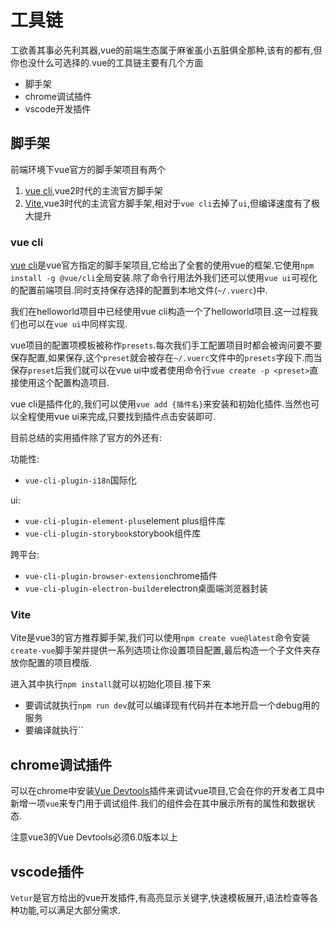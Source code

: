 # 工具链

工欲善其事必先利其器,vue的前端生态属于麻雀虽小五脏俱全那种,该有的都有,但你也没什么可选择的.vue的工具链主要有几个方面

+ 脚手架
+ chrome调试插件
+ vscode开发插件

## 脚手架

前端环境下vue官方的脚手架项目有两个

1. [vue cli](https://cli.vuejs.org/zh/guide),vue2时代的主流官方脚手架
2. [Vite](https://cn.vitejs.dev/),vue3时代的主流官方脚手架,相对于`vue cli`去掉了`ui`,但编译速度有了极大提升

### vue cli

[vue cli](https://cli.vuejs.org/zh/guide)是vue官方指定的脚手架项目,它给出了全套的使用vue的框架.它使用`npm install -g @vue/cli`全局安装.除了命令行用法外我们还可以使用`vue ui`可视化的配置前端项目.同时支持保存选择的配置到本地文件(`~/.vuerc`)中.

我们在helloworld项目中已经使用vue cli构造一个了helloworld项目.这一过程我们也可以在`vue ui`中同样实现.

vue项目的配置项模板被称作`presets`.每次我们手工配置项目时都会被询问要不要保存配置,如果保存,这个`preset`就会被存在`~/.vuerc`文件中的`presets`字段下.而当保存`preset`后我们就可以在vue ui中或者使用命令行`vue create -p <preset>`直接使用这个配置构造项目.

vue cli是插件化的,我们可以使用`vue add {插件名}`来安装和初始化插件.当然也可以全程使用vue ui来完成,只要找到插件点击安装即可.

目前总结的实用插件除了官方的外还有:

功能性:

+ `vue-cli-plugin-i18n`国际化

ui:

+ `vue-cli-plugin-element-plus`element plus组件库
+ `vue-cli-plugin-storybook`storybook组件库

跨平台:

+ `vue-cli-plugin-browser-extension`chrome插件
+ `vue-cli-plugin-electron-builder`electron桌面端浏览器封装

### Vite

Vite是vue3的官方推荐脚手架,我们可以使用`npm create vue@latest`命令安装`create-vue`脚手架并提供一系列选项让你设置项目配置,最后构造一个子文件夹存放你配置的项目模版.

进入其中执行`npm install`就可以初始化项目.接下来

+ 要调试就执行`npm run dev`就可以编译现有代码并在本地开启一个debug用的服务
+ 要编译就执行``

## chrome调试插件

可以在chrome中安装[Vue Devtools](https://chrome.google.com/webstore/detail/vuejs-devtools/ljjemllljcmogpfapbkkighbhhppjdbg/related)插件来调试vue项目,它会在你的开发者工具中新增一项`vue`来专门用于调试组件.我们的组件会在其中展示所有的属性和数据状态.

注意vue3的Vue Devtools必须6.0版本以上

## vscode插件

`Vetur`是官方给出的vue开发插件,有高亮显示关键字,快速模板展开,语法检查等各种功能,可以满足大部分需求.
